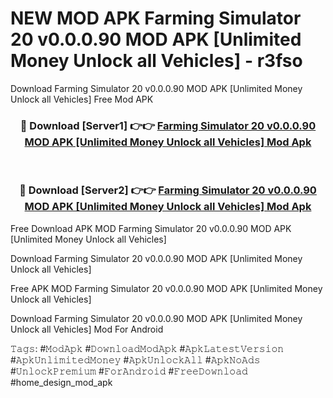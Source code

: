 # NEW MOD APK Farming Simulator 20 v0.0.0.90 MOD APK [Unlimited Money Unlock all Vehicles] - r3fso
Download Farming Simulator 20 v0.0.0.90 MOD APK [Unlimited Money Unlock all Vehicles] Free Mod APK

<div align="center">
<h3>🔴 Download [Server1] 👉👉 <a href="https://apk-comot.site?title=Farming_Simulator_20_v0.0.0.90_MOD_APK_[Unlimited_Money_Unlock_all_Vehicles]">Farming Simulator 20 v0.0.0.90 MOD APK [Unlimited Money Unlock all Vehicles] Mod Apk</a></h3><br>

<h3>🔴 Download [Server2] 👉👉 <a href="https://apk-comot.site?title=Farming_Simulator_20_v0.0.0.90_MOD_APK_[Unlimited_Money_Unlock_all_Vehicles]">Farming Simulator 20 v0.0.0.90 MOD APK [Unlimited Money Unlock all Vehicles] Mod Apk</a></h3>
</div>


Free Download APK MOD Farming Simulator 20 v0.0.0.90 MOD APK [Unlimited Money Unlock all Vehicles]

Download Farming Simulator 20 v0.0.0.90 MOD APK [Unlimited Money Unlock all Vehicles] 

Free APK MOD Farming Simulator 20 v0.0.0.90 MOD APK [Unlimited Money Unlock all Vehicles] 

Download Farming Simulator 20 v0.0.0.90 MOD APK [Unlimited Money Unlock all Vehicles] Mod For Android

𝚃𝚊𝚐𝚜: #𝙼𝚘𝚍𝙰𝚙𝚔 #𝙳𝚘𝚠𝚗𝚕𝚘𝚊𝚍𝙼𝚘𝚍𝙰𝚙𝚔 #𝙰𝚙𝚔𝙻𝚊𝚝𝚎𝚜𝚝𝚅𝚎𝚛𝚜𝚒𝚘𝚗 #𝙰𝚙𝚔𝚄𝚗𝚕𝚒𝚖𝚒𝚝𝚎𝚍𝙼𝚘𝚗𝚎𝚢 #𝙰𝚙𝚔𝚄𝚗𝚕𝚘𝚌𝚔𝙰𝚕𝚕 #𝙰𝚙𝚔𝙽𝚘𝙰𝚍𝚜 #𝚄𝚗𝚕𝚘𝚌𝚔𝙿𝚛𝚎𝚖𝚒𝚞𝚖 #𝙵𝚘𝚛𝙰𝚗𝚍𝚛𝚘𝚒𝚍 #𝙵𝚛𝚎𝚎𝙳𝚘𝚠𝚗𝚕𝚘𝚊𝚍 #home_design_mod_apk